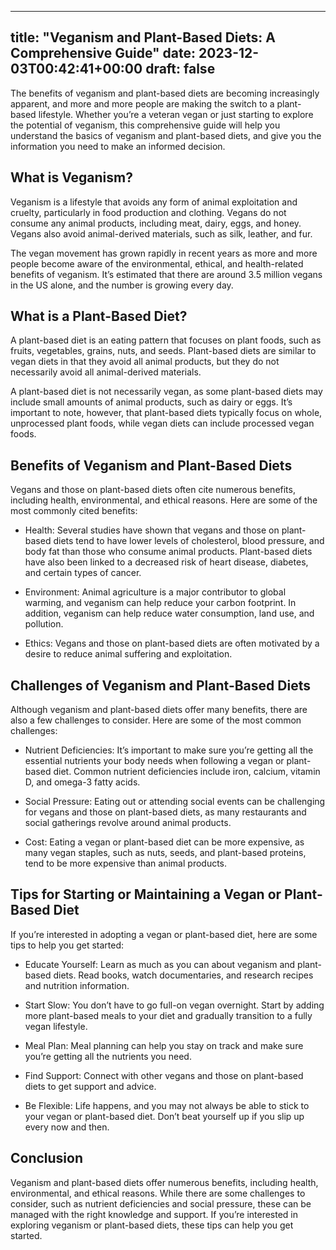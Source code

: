 
---
title: "Veganism and Plant-Based Diets: A Comprehensive Guide"
date: 2023-12-03T00:42:41+00:00
draft: false
---

The benefits of veganism and plant-based diets are becoming increasingly apparent, and more and more people are making the switch to a plant-based lifestyle. Whether you’re a veteran vegan or just starting to explore the potential of veganism, this comprehensive guide will help you understand the basics of veganism and plant-based diets, and give you the information you need to make an informed decision. 

## What is Veganism?

Veganism is a lifestyle that avoids any form of animal exploitation and cruelty, particularly in food production and clothing. Vegans do not consume any animal products, including meat, dairy, eggs, and honey. Vegans also avoid animal-derived materials, such as silk, leather, and fur. 

The vegan movement has grown rapidly in recent years as more and more people become aware of the environmental, ethical, and health-related benefits of veganism. It’s estimated that there are around 3.5 million vegans in the US alone, and the number is growing every day. 

## What is a Plant-Based Diet?

A plant-based diet is an eating pattern that focuses on plant foods, such as fruits, vegetables, grains, nuts, and seeds. Plant-based diets are similar to vegan diets in that they avoid all animal products, but they do not necessarily avoid all animal-derived materials. 

A plant-based diet is not necessarily vegan, as some plant-based diets may include small amounts of animal products, such as dairy or eggs. It’s important to note, however, that plant-based diets typically focus on whole, unprocessed plant foods, while vegan diets can include processed vegan foods. 

## Benefits of Veganism and Plant-Based Diets

Vegans and those on plant-based diets often cite numerous benefits, including health, environmental, and ethical reasons. Here are some of the most commonly cited benefits: 

- Health: Several studies have shown that vegans and those on plant-based diets tend to have lower levels of cholesterol, blood pressure, and body fat than those who consume animal products. Plant-based diets have also been linked to a decreased risk of heart disease, diabetes, and certain types of cancer. 

- Environment: Animal agriculture is a major contributor to global warming, and veganism can help reduce your carbon footprint. In addition, veganism can help reduce water consumption, land use, and pollution. 

- Ethics: Vegans and those on plant-based diets are often motivated by a desire to reduce animal suffering and exploitation. 

## Challenges of Veganism and Plant-Based Diets

Although veganism and plant-based diets offer many benefits, there are also a few challenges to consider. Here are some of the most common challenges: 

- Nutrient Deficiencies: It’s important to make sure you’re getting all the essential nutrients your body needs when following a vegan or plant-based diet. Common nutrient deficiencies include iron, calcium, vitamin D, and omega-3 fatty acids. 

- Social Pressure: Eating out or attending social events can be challenging for vegans and those on plant-based diets, as many restaurants and social gatherings revolve around animal products. 

- Cost: Eating a vegan or plant-based diet can be more expensive, as many vegan staples, such as nuts, seeds, and plant-based proteins, tend to be more expensive than animal products. 

## Tips for Starting or Maintaining a Vegan or Plant-Based Diet

If you’re interested in adopting a vegan or plant-based diet, here are some tips to help you get started: 

- Educate Yourself: Learn as much as you can about veganism and plant-based diets. Read books, watch documentaries, and research recipes and nutrition information. 

- Start Slow: You don’t have to go full-on vegan overnight. Start by adding more plant-based meals to your diet and gradually transition to a fully vegan lifestyle. 

- Meal Plan: Meal planning can help you stay on track and make sure you’re getting all the nutrients you need. 

- Find Support: Connect with other vegans and those on plant-based diets to get support and advice. 

- Be Flexible: Life happens, and you may not always be able to stick to your vegan or plant-based diet. Don’t beat yourself up if you slip up every now and then. 

## Conclusion 

Veganism and plant-based diets offer numerous benefits, including health, environmental, and ethical reasons. While there are some challenges to consider, such as nutrient deficiencies and social pressure, these can be managed with the right knowledge and support. If you’re interested in exploring veganism or plant-based diets, these tips can help you get started.